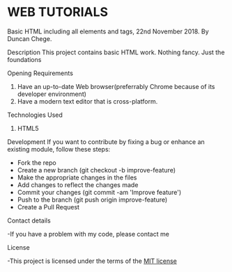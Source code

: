 # WEB TUTORIALS
 Basic HTML including all elements and tags, 22nd November 2018.
 By Duncan Chege.

Description
This project contains basic HTML work. Nothing fancy. Just the foundations

Opening Requirements
1) Have an up-to-date Web browser(preferrably Chrome because of its developer environment)
2) Have a modern text editor that is cross-platform.

Technologies Used
1) HTML5

Development
If you want to contribute by fixing a bug or enhance an existing module, follow these steps: 
- Fork the repo
- Create a new branch (git checkout -b improve-feature)
- Make the appropriate changes in the files
- Add changes to reflect the changes made
- Commit your changes (git commit -am 'Improve feature')
- Push to the branch (git push origin improve-feature)
- Create a Pull Request

Contact details

-If you have a problem with my code, please contact me

License

-This project is licensed under the terms of the [MIT license](https://github.com/dunyung1/Web-work/blob/master/MIT%20License)
